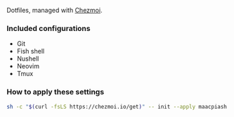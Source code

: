 Dotfiles, managed with [Chezmoi](https://www.chezmoi.io).

### Included configurations

- Git
- Fish shell
- Nushell
- Neovim
- Tmux

### How to apply these settings

```bash
sh -c "$(curl -fsLS https://chezmoi.io/get)" -- init --apply maacpiash
```
